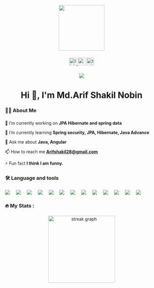 <div align="center">
  <img height="150" src="https://camo.githubusercontent.com/62da68eb62b1e5f175f7d1f0191dd89a653d7908feb22d37d4a0ab07365d6791/68747470733a2f2f6d656469612e67697068792e636f6d2f6d656469612f4d3967624264396e6244724f5475314d71782f67697068792e676966"  />
</div>

###

<div align="center">
<a href="https://linkedin.com/in/https://www.linkedin.com/in/nobin/" target="blank">
<img src="https://img.shields.io/static/v1?message=LinkedIn&logo=linkedin&label=&color=0077B5&logoColor=white&labelColor=&style=for-the-badge" height="25" alt="linkedin logo">
</a>
  
  <img src="https://img.shields.io/static/v1?message=Youtube&logo=youtube&label=&color=FF0000&logoColor=white&labelColor=&style=for-the-badge" height="25" alt="youtube logo"  />
  <img src="https://img.shields.io/static/v1?message=Twitter&logo=twitter&label=&color=1DA1F2&logoColor=white&labelColor=&style=for-the-badge" height="25" alt="twitter logo"  />
</div>

###

<div align="center">
  <img src="https://visitor-badge.laobi.icu/badge?page_id=maurodesouza.maurodesouza&"  />
</div>

###

<h1 align="center">Hi 👋, I'm Md.Arif Shakil Nobin</h1>

###

<h3 align="left">👩‍💻  About Me</h3>

###

🔭 I’m currently working on **JPA Hibernate and spring data**

🌱 I’m currently learning **Spring security, JPA, Hibernate, Java Advance**

💬 Ask me about **Java, Angular**

📫 How to reach me **Arifshakil28@gmail.com**

⚡ Fun fact **I think I am funny.**

###

<h3 align="left">🛠 Language and tools</h3>

###

<div align="left">
  <img src="https://img.shields.io/badge/java-%23ED8B00.svg?style=plastic&logo=java&logoColor=white"  />
  <img width="12" />
  <img src="https://img.shields.io/badge/spring-%236DB33F.svg?style=plastic&logo=spring&logoColor=white"   />
  <img width="12" />
  <img src="https://img.shields.io/badge/Apache%20Maven-C71A36?style=plastic&logo=Apache%20Maven&logoColor=white" />
  <img width="12" />
  <img src="https://img.shields.io/badge/angular-%23DD0031.svg?style=plastic&logo=angular&logoColor=white"  />
  <img width="12" />
  <img src="https://img.shields.io/badge/bootstrap-%23563D7C.svg?style=plastic&logo=bootstrap&logoColor=white"  />
  <img width="12" />
  <img src="https://img.shields.io/badge/postgres-%23316192.svg?style=plastic&logo=postgresql&logoColor=white"  />
  <img width="12" />
  <img src="https://img.shields.io/badge/mysql-%2300f.svg?style=plastic&logo=mysql&logoColor=white"  />
  <img width="12" />
  <img src="https://img.shields.io/badge/Microsoft%20SQL%20Sever-CC2927?style=plastic&logo=microsoft%20sql%20server&logoColor=white"  />
  <img width="12" />
  <img src="https://img.shields.io/badge/docker-%230db7ed.svg?style=plastic&logo=docker&logoColor=white"  />
  <img width="12" />
  <img src="https://img.shields.io/badge/jenkins-%232C5263.svg?style=plastic&logo=jenkins&logoColor=white"  />
  <img width="12" />
  <img src="https://img.shields.io/badge/GitHub-%23121011.svg?style=plastic&logo=github&logoColor=white"  />
  <img width="12" />
  <img src="https://img.shields.io/badge/Git-fc6d26?style=plastic&logo=git&logoColor=white"  />
  <img width="12" />
  <img src="https://img.shields.io/badge/-Swagger-%23Clojure?style=plastic&logo=swagger&logoColor=white"  />

</div>

###

<h3 align="left">🔥   My Stats :</h3>

###

<div align="center">
  <img src="https://streak-stats.demolab.com?user=maurodesouza&locale=en&mode=daily&theme=dark&hide_border=false&border_radius=5&order=3" height="220" alt="streak graph"  />
</div>

###
